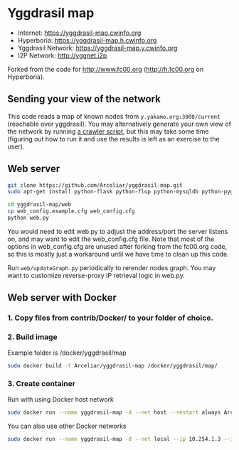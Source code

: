 # Yggdrasil map

  * Internet: https://yggdrasil-map.cwinfo.org
  * Hyperboria: https://yggdrasil-map.h.cwinfo.org
  * Yggdrasil Network: https://yggdrasil-map.y.cwinfo.org
  * I2P Network: http://yggnet.i2p

Forked from the code for http://www.fc00.org (http://h.fc00.org on Hyperboria).

## Sending your view of the network

This code reads a map of known nodes from `y.yakamo.org:3000/current` (reachable over yggdrasil). You may alternatively generate your own view of the network by running [a crawler script](scripts/crawl-dht.py), but this may take some time (figuring out how to run it and use the results is left as an exercise to the user).

## Web server
```bash
git clone https://github.com/Arceliar/yggdrasil-map.git
sudo apt-get install python-flask python-flup python-mysqldb python-pygraphviz python-networkx

cd yggdrasil-map/web
cp web_config.example.cfg web_config.cfg
python web.py
```

You would need to edit web.py to adjust the address/port the server listens on, and may want to edit the web_config.cfg file. Note that most of the options in web_config.cfg are unused after forking from the fc00.org code, so this is mostly just a workaround until we have time to clean up this code.

Run `web/updateGraph.py` periodically to rerender nodes graph. You may want to customize reverse-proxy IP retrieval logic in web.py.

## Web server with Docker
### 1. Copy files from contrib/Docker/ to your folder of choice.

### 2. Build image
Example folder is /docker/yggdrasil/map
```bash
sudo docker build -t Arceliar/yggdrasil-map /docker/yggdrasil/map/
```

### 3. Create container
Run with using Docker host network
```bash
sudo docker run --name yggdrasil-map -d --net host --restart always Arceliar/yggdrasil-map
```

You can also use other Docker networks
```bash
sudo docker run --name yggdrasil-map -d --net local --ip 10.254.1.3 --ip6 fd80:deaf:1::3 --mac-address 02:42:01:00:00:03 -e HOST=fd80:deaf:1::3 -e PORT=80 --restart always Arceliar/yggdrasil-map
```
